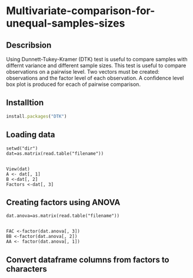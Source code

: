 # Multivariate-comparison-for-unequal-samples-sizes

## Describsion

Using Dunnett-Tukey-Kramer (DTK) test is useful to compare samples with differnt variance and different sample sizes. This test is useful to compare observations on a pairwise level. Two vectors must be created: observations and the factor level of each observation. A confidence level box plot is produced for ecach of pairwise comparison. 

## Installtion 

```ruby
install.packages("DTK")

```

## Loading  data
```
setwd("dir")
dat=as.matrix(read.table("filename"))


View(dat)
A <- dat[, 1]
B <-dat[, 2]
Factors <-dat[, 3]
```
##  Creating factors using ANOVA
```
dat.anova=as.matrix(read.table("filename"))


FAC <-factor(dat.anova[, 3])
BB <-factor(dat.anova[, 2])
AA <- factor(dat.anova[, 1])

```

## Convert dataframe columns from factors to characters






